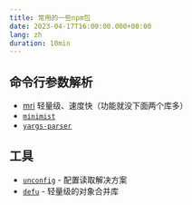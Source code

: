 ```yaml
---
title: 常用的一些npm包
date: 2023-04-17T16:00:00.000+00:00
lang: zh
duration: 10min
---
```


## 命令行参数解析

- [mri](https://www.npmjs.com/package/mri) 轻量级、速度快（功能就没下面两个库多）
- [`minimist`](https://www.npmjs.com/package/minimist)
- [`yargs-parser`](https://www.npmjs.com/package/yargs-parser)

## 工具

- [`unconfig`](https://www.npmjs.com/package/unconfig) - 配置读取解决方案
- [`defu`](https://www.npmjs.com/package/defu) - 轻量级的对象合并库